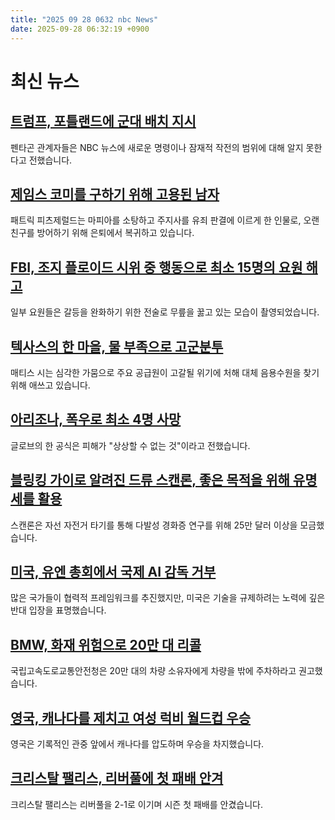 ```yaml
---
title: "2025 09 28 0632 nbc News"
date: 2025-09-28 06:32:19 +0900
---
```


# 최신 뉴스

## [트럼프, 포틀랜드에 군대 배치 지시](https://www.nbcnews.com/politics/trump-administration/trump-portland-troops-hegseth-ice-defense-secretary-rcna234082)  
펜타곤 관계자들은 NBC 뉴스에 새로운 명령이나 잠재적 작전의 범위에 대해 알지 못한다고 전했습니다. 

## [제임스 코미를 구하기 위해 고용된 남자](https://www.nbcnews.com/politics/justice-department/patrick-fitzgerald-james-comey-rcna233943)  
패트릭 피츠제럴드는 마피아를 소탕하고 주지사를 유죄 판결에 이르게 한 인물로, 오랜 친구를 방어하기 위해 은퇴에서 복귀하고 있습니다. 

## [FBI, 조지 플로이드 시위 중 행동으로 최소 15명의 요원 해고](https://www.nbcnews.com/politics/national-security/fbi-fires-agents-conduct-george-floyd-protest-rcna234087)  
일부 요원들은 갈등을 완화하기 위한 전술로 무릎을 꿇고 있는 모습이 촬영되었습니다. 

## [텍사스의 한 마을, 물 부족으로 고군분투](https://www.nbcnews.com/science/science-news/texas-mathis-water-drought-rcna232989)  
매티스 시는 심각한 가뭄으로 주요 공급원이 고갈될 위기에 처해 대체 음용수원을 찾기 위해 애쓰고 있습니다. 

## [아리조나, 폭우로 최소 4명 사망](https://www.nbcnews.com/news/us-news/arizona-flooding-fatalities-rcna234120)  
글로브의 한 공식은 피해가 "상상할 수 없는 것"이라고 전했습니다. 

## [블링킹 가이로 알려진 드류 스캔론, 좋은 목적을 위해 유명세를 활용](https://www.nbcnews.com/pop-culture/pop-culture-news/blinking-guy-meme-drew-scanlon-multiple-sclerosis-rcna234115)  
스캔론은 자선 자전거 타기를 통해 다발성 경화증 연구를 위해 25만 달러 이상을 모금했습니다. 

## [미국, 유엔 총회에서 국제 AI 감독 거부](https://www.nbcnews.com/tech/tech-news/us-rejects-international-ai-oversight-un-general-assembly-rcna233478)  
많은 국가들이 협력적 프레임워크를 추진했지만, 미국은 기술을 규제하려는 노력에 깊은 반대 입장을 표명했습니다. 

## [BMW, 화재 위험으로 20만 대 리콜](https://www.nbcnews.com/business/business-news/bmw-recall-fire-risk-rcna234069)  
국립고속도로교통안전청은 20만 대의 차량 소유자에게 차량을 밖에 주차하라고 권고했습니다. 

## [영국, 캐나다를 제치고 여성 럭비 월드컵 우승](https://www.nbcnews.com/sports/rugby/england-wins-womens-rugby-world-cup-rcna234109)  
영국은 기록적인 관중 앞에서 캐나다를 압도하며 우승을 차지했습니다. 

## [크리스탈 팰리스, 리버풀에 첫 패배 안겨](https://www.nbcnews.com/sports/soccer/crystal-palace-2-1-liverpool-nketiah-wins-it-in-dramatic-fashion-ncna1407253)  
크리스탈 팰리스는 리버풀을 2-1로 이기며 시즌 첫 패배를 안겼습니다.